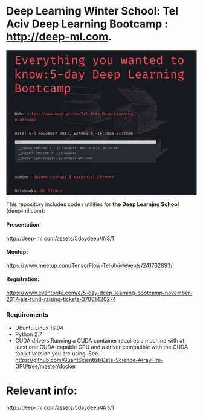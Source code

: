 
# Deep Learning Winter School: Tel Aciv Deep Learning Bootcamp : http://deep-ml.com. 

![cuda](bootcamp.jpg)

This repository includes code / utilities for **the Deep Learning School** (deep-ml.com):

#### Presentation:
http://deep-ml.com/assets/5daydeep/#/3/1

#### Meetup:
https://www.meetup.com/TensorFlow-Tel-Aviv/events/241762893/

#### Registration:
https://www.eventbrite.com/e/5-day-deep-learning-bootcamp-november-2017-als-fund-raising-tickets-37001430274 



### Requirements
- Ubuntu Linux 16.04
- Python 2.7 
- CUDA drivers.Running a CUDA container requires a machine with at least one CUDA-capable GPU and a driver compatible with the CUDA toolkit version you are using.
See https://github.com/QuantScientist/Data-Science-ArrayFire-GPU/tree/master/docker


# Relevant info:

http://deep-ml.com/assets/5daydeep/#/3/1

